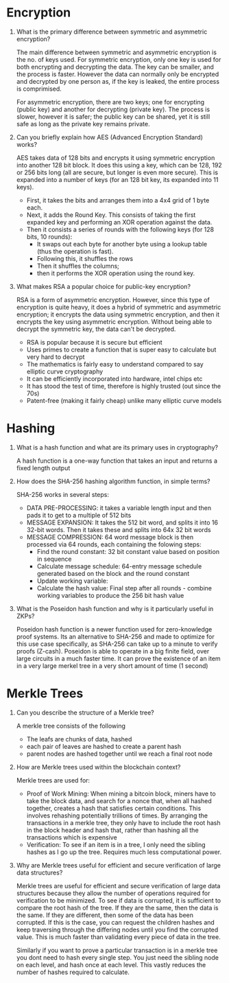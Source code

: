 # Encryption

1. What is the primary difference between symmetric and asymmetric encryption?

   The main difference between symmetric and asymmetric encryption is the no. of keys used. For symmetric encryption, only one key is used for both encrypting and decrypting the data. The key can be smaller, and the process is faster. However the data can normally only be encrypted and decrypted by one person as, if the key is leaked, the entire process is comprimised.

   For asymmetric encryption, there are two keys; one for encrypting (public key) and another for decrypting (private key). The process is slower, however it is safer; the public key can be shared, yet it is still safe as long as the private key remains private.

2. Can you briefly explain how AES (Advanced Encryption Standard) works?

   AES takes data of 128 bits and encrypts it using symmetric encryption into another 128 bit block. It does this using a key, which can be 128, 192 or 256 bits long (all are secure, but longer is even more secure). This is expanded into a number of keys (for an 128 bit key, its expanded into 11 keys).

   - First, it takes the bits and arranges them into a 4x4 grid of 1 byte each.
   - Next, it adds the Round Key. This consists of taking the first expanded key and performing an XOR operation against the data.
   - Then it consists a series of rounds with the following keys (for 128 bits, 10 rounds):
     - It swaps out each byte for another byte using a lookup table (thus the operation is fast).
     - Following this, it shuffles the rows
     - Then it shuffles the columns;
     - then it performs the XOR operation using the round key.

3. What makes RSA a popular choice for public-key encryption?

   RSA is a form of asymmetric encryption. However, since this type of encryption is quite heavy, it does a hybrid of symmetric and asymmetric encryption; it encrypts the data using symmetric encryption, and then it encrypts the key using asymmetric encryption. Without being able to decrypt the symmetric key, the data can't be decrypted.

   - RSA is popular because it is secure but efficient
   - Uses primes to create a function that is super easy to calculate but very hard to decrypt
   - The mathematics is fairly easy to understand compared to say elliptic curve cryptography
   - It can be efficiently incorporated into hardware, intel chips etc
   - It has stood the test of time, therefore is highly trusted (out since the 70s)
   - Patent-free (making it fairly cheap) unlike many elliptic curve models

# Hashing

1. What is a hash function and what are its primary uses in cryptography?

   A hash function is a one-way function that takes an input and returns a fixed length output

2. How does the SHA-256 hashing algorithm function, in simple terms?

   SHA-256 works in several steps:

   - DATA PRE-PROCESSING: it takes a variable length input and then pads it to get to a multiple of 512 bits
   - MESSAGE EXPANSION: It takes the 512 bit word, and splits it into 16 32-bit words. Then it takes these and splits into 64x 32 bit words
   - MESSAGE COMPRESSION: 64 word message block is then processed via 64 rounds, each containing the folowing steps:
     - Find the round constant: 32 bit constant value based on position in sequence
     - Calculate message schedule: 64-entry message schedule generated based on the block and the round constant
     - Update working variable:
     - Calculate the hash value: Final step after all rounds - combine working variables to produce the 256 bit hash value

3. What is the Poseidon hash function and why is it particularly useful in ZKPs?

   Poseidon hash function is a newer function used for zero-knowledge proof systems. Its an alternative to SHA-256 and made to optimize for this use case specifically, as SHA-256 can take up to a minute to verify proofs (Z-cash). Poseidon is able to operate in a big finite field, over large circuits in a much faster time. It can prove the existence of an item in a very large merkel tree in a very short amount of time (1 second)

# Merkle Trees

1. Can you describe the structure of a Merkle tree?

   A merkle tree consists of the following

   - The leafs are chunks of data, hashed
   - each pair of leaves are hashed to create a parent hash
   - parent nodes are hashed together until we reach a final root node

2. How are Merkle trees used within the blockchain context?

   Merkle trees are used for:

   - Proof of Work Mining: When mining a bitcoin block, miners have to take the block data, and search for a nonce that, when all hashed together, creates a hash that satisfies certain conditions. This involves rehashing potentially trillions of times. By arranging the transactions in a merkle tree, they only have to include the root hash in the block header and hash that, rather than hashing all the transactions which is expensive
   - Verification: To see if an item is in a tree, I only need the sibling hashes as I go up the tree. Requires much less computational power.

3. Why are Merkle trees useful for efficient and secure verification of large data structures?

   Merkle trees are useful for efficient and secure verification of large data structures because they allow the number of operations required for verification to be minimized. To see if data is corrupted, it is sufficient to compare the root hash of the tree. If they are the same, then the data is the same. If they are different, then some of the data has been corrupted. If this is the case, you can request the children hashes and keep traversing through the differing nodes until you find the corrupted value. This is much faster than validating every piece of data in the tree.

   Similarly if you want to prove a particular transaction is in a merkle tree you dont need to hash every single step. You just need the sibling node on each level, and hash once at each level. This vastly reduces the number of hashes required to calculate.
